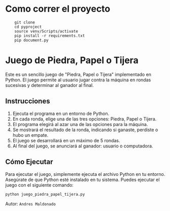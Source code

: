 # Como correr el proyecto
```
    git clone
    cd pyproject
    source venv/Scripts/activate
    pip install -r requirements.txt
    pip document.py
```

# Juego de Piedra, Papel o Tijera

Este es un sencillo juego de "Piedra, Papel o Tijera" implementado en Python. El juego permite al usuario jugar contra la máquina en rondas sucesivas y determinar al ganador al final.

## Instrucciones

1. Ejecuta el programa en un entorno de Python.
2. En cada ronda, elige una de las tres opciones: Piedra, Papel o Tijera.
3. El programa elegirá al azar una de las opciones para la máquina.
4. Se mostrará el resultado de la ronda, indicando si ganaste, perdiste o hubo un empate.
5. El juego se desarrollará en un máximo de 5 rondas.
6. Al final del juego, se anunciará al ganador: usuario o computadora.

## Cómo Ejecutar

Para ejecutar el juego, simplemente ejecuta el archivo Python en tu entorno. Asegúrate de que Python esté instalado en tu sistema. Puedes ejecutar el juego con el siguiente comando:

```python juego_piedra_papel_tijera.py```


Autor: `Andres Maldonado`


